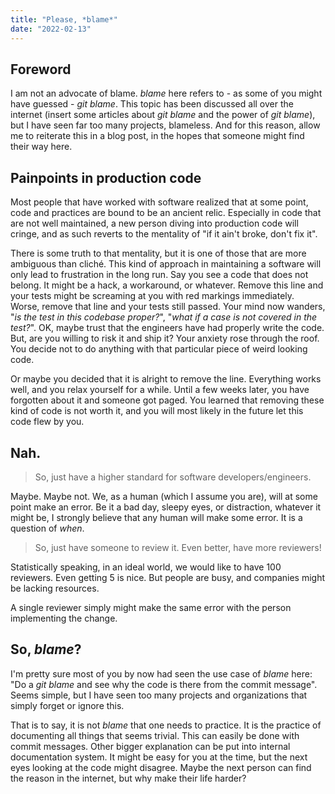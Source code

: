 ```yaml
---
title: "Please, *blame*"
date: "2022-02-13"
---
```


## Foreword

I am not an advocate of blame. *blame* here refers to - as some of you might have guessed - *git blame*. This topic has been discussed all over the internet (insert some articles about *git blame* and the power of *git blame*), but I have seen far too many projects, blameless. And for this reason, allow me to reiterate this in a blog post, in the hopes that someone might find their way here.

## Painpoints in production code

Most people that have worked with software realized that at some point, code and practices are bound to be an ancient relic. Especially in code that are not well maintained, a new person diving into production code will cringe, and as such reverts to the mentality of "if it ain't broke, don't fix it".

There is some truth to that mentality, but it is one of those that are more ambiguous than cliché. This kind of approach in maintaining a software will only lead to frustration in the long run. Say you see a code that does not belong. It might be a hack, a workaround, or whatever. Remove this line and your tests might be screaming at you with red markings immediately. Worse, remove that line and your tests still passed. Your mind now wanders, "*is the test in this codebase proper?*", "*what if a case is not covered in the test?*". OK, maybe trust that the engineers have had properly write the code. But, are you willing to risk it and ship it? Your anxiety rose through the roof. You decide not to do anything with that particular piece of weird looking code.

Or maybe you decided that it is alright to remove the line. Everything works well, and you relax yourself for a while. Until a few weeks later, you have forgotten about it and someone got paged. You learned that removing these kind of code is not worth it, and you will most likely in the future let this code flew by you.

## Nah.

> So, just have a higher standard for software developers/engineers.

Maybe. Maybe not. We, as a human (which I assume you are), will at some point make an error. Be it a bad day, sleepy eyes, or distraction, whatever it might be, I strongly believe that any human will make some error. It is a question of *when*.

> So, just have someone to review it. Even better, have more reviewers!

Statistically speaking, in an ideal world, we would like to have 100 reviewers. Even getting 5 is nice. But people are busy, and companies might be lacking resources.

A single reviewer simply might make the same error with the person implementing the change.

## So, *blame*?

I'm pretty sure most of you by now had seen the use case of *blame* here: "Do a *git blame* and see why the code is there from the commit message". Seems simple, but I have seen too many projects and organizations that simply forget or ignore this.

That is to say, it is not *blame* that one needs to practice. It is the practice of documenting all things that seems trivial. This can easily be done with commit messages. Other bigger explanation can be put into internal documentation system. It might be easy for you at the time, but the next eyes looking at the code might disagree. Maybe the next person can find the reason in the internet, but why make their life harder?


